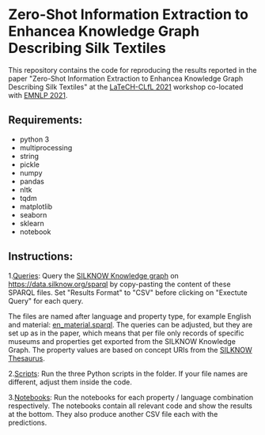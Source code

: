 # Zero-Shot Information Extraction to Enhancea Knowledge Graph Describing Silk Textiles


This repository contains the code for reproducing the results reported in the paper "Zero-Shot Information Extraction to Enhancea Knowledge Graph Describing Silk Textiles" at the [LaTeCH-CLfL 2021](https://sighum.wordpress.com/events/latech-clfl-2021/) workshop co-located with [EMNLP 2021](https://2021.emnlp.org/).


## Requirements:

* python 3
* multiprocessing
* string
* pickle
* numpy
* pandas
* nltk
* tqdm
* matplotlib
* seaborn
* sklearn
* notebook

## Instructions: 

1.[Queries](https://github.com/silknow/ZSL-KG-silk/tree/main/queries): Query the [SILKNOW Knowledge graph](https://ada.silknow.org) on https://data.silknow.org/sparql by copy-pasting the content of these SPARQL files. Set "Results Format" to "CSV" before clicking on "Exectute Query" for each query.

The files are named after language and property type, for example English and material: [en_material.sparql](https://github.com/silknow/ZSL-KG-silk/blob/main/queries/en_material.sparql). The queries can be adjusted, but they are set up as in the paper, which means that per file only records of specific museums and properties get exported from the SILKNOW Knowledge Graph. The property values are based on concept URIs from the [SILKNOW Thesaurus](https://skosmos.silknow.org/thesaurus/en/).

2.[Scripts](https://github.com/silknow/ZSL-KG-silk/tree/main/preprocessing): Run the three Python scripts in the folder. If your file names are different, adjust them inside the code.

3.[Notebooks](https://github.com/silknow/ZSL-KG-silk/tree/main/notebooks): Run the notebooks for each property / language combination respectively. The notebooks contain all relevant code and show the results at the bottom. They also produce another CSV file each with the predictions. 
